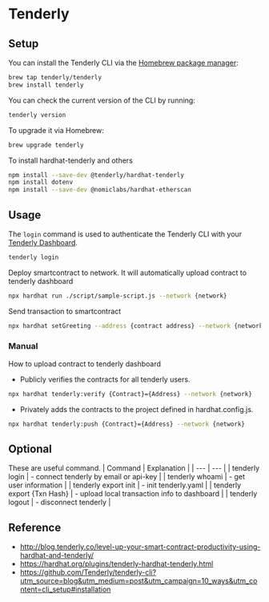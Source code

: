 # Tenderly

## Setup
You can install the Tenderly CLI via the [Homebrew package manager](https://brew.sh/): 
```bash
brew tap tenderly/tenderly
brew install tenderly
```
You can check the current version of the CLI by running:
```bash
tenderly version
```
To upgrade it via Homebrew:
```bash
brew upgrade tenderly
```
To install hardhat-tenderly and others
```bash
npm install --save-dev @tenderly/hardhat-tenderly
npm install dotenv
npm install --save-dev @nomiclabs/hardhat-etherscan
```


## Usage
The `login` command is used to authenticate the Tenderly CLI with your [Tenderly Dashboard](https://dashboard.tenderly.co).
```bash
tenderly login
```
Deploy smartcontract to network. It will automatically upload contract to tenderly dashboard
```bash
npx hardhat run ./script/sample-script.js --network {network}
```
Send transaction to smartcontract
```bash
npx hardhat setGreeting --address {contract address} --network {network}
```

### Manual
How to upload contract to tenderly dashboard
- Publicly verifies the contracts for all tenderly users.
```bash
npx hardhat tenderly:verify {Contract}={Address} --network {network}
```
- Privately adds the contracts to the project defined in hardhat.config.js.
```bash
npx hardhat tenderly:push {Contract}={Address} --network {network}
```

## Optional
These are useful command.
| Command | Explanation |
| --- | --- |
| tenderly login | - connect tenderly by email or api-key |
| tenderly whoami | - get user information |
| tenderly export init | - init tenderly.yaml |
| tenderly export {Txn Hash} | - upload local transaction info to dashboard |
| tenderly logout | - disconnect tenderly |

## Reference
* http://blog.tenderly.co/level-up-your-smart-contract-productivity-using-hardhat-and-tenderly/
* https://hardhat.org/plugins/tenderly-hardhat-tenderly.html
* https://github.com/Tenderly/tenderly-cli?utm_source=blog&utm_medium=post&utm_campaign=10_ways&utm_content=cli_setup#installation